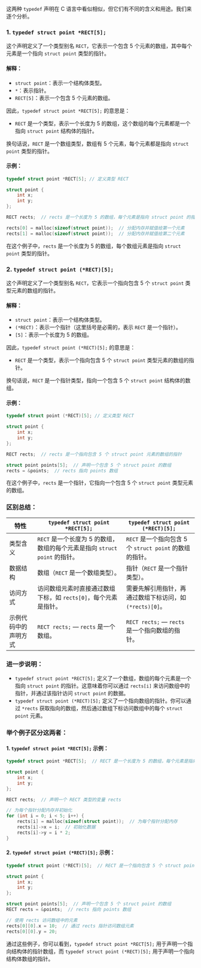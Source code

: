 这两种 `typedef` 声明在 C 语言中看似相似，但它们有不同的含义和用途。我们来逐个分析。

### 1. `typedef struct point *RECT[5];`

这个声明定义了一个类型别名 `RECT`，它表示一个包含 5 个元素的数组，其中每个元素是一个指向 `struct point` 类型的指针。

#### 解释：
- `struct point`：表示一个结构体类型。
- `*`：表示指针。
- `RECT[5]`：表示一个包含 5 个元素的数组。
  
因此，`typedef struct point *RECT[5];` 的意思是：
- `RECT` 是一个类型，表示一个长度为 5 的数组，这个数组的每个元素都是一个指向 `struct point` 结构体的指针。

换句话说，`RECT` 是一个数组类型，数组有 5 个元素，每个元素都是指向 `struct point` 类型的指针。

#### 示例：
```c
typedef struct point *RECT[5]; // 定义类型 RECT

struct point {
    int x;
    int y;
};

RECT rects;  // rects 是一个长度为 5 的数组，每个元素是指向 struct point 的指针

rects[0] = malloc(sizeof(struct point));  // 分配内存并赋值给第一个元素
rects[1] = malloc(sizeof(struct point));  // 分配内存并赋值给第二个元素
```

在这个例子中，`rects` 是一个长度为 5 的数组，每个数组元素是指向 `struct point` 类型的指针。

### 2. `typedef struct point (*RECT)[5];`

这个声明定义了一个类型别名 `RECT`，它表示一个指向包含 5 个 `struct point` 类型元素的数组的指针。

#### 解释：
- `struct point`：表示一个结构体类型。
- `(*RECT)`：表示一个指针（这里括号是必需的，表示 `RECT` 是一个指针）。
- `[5]`：表示一个长度为 5 的数组。

因此，`typedef struct point (*RECT)[5];` 的意思是：
- `RECT` 是一个类型，表示一个指向包含 5 个 `struct point` 类型元素的数组的指针。

换句话说，`RECT` 是一个指针类型，指向一个包含 5 个 `struct point` 结构体的数组。

#### 示例：
```c
typedef struct point (*RECT)[5]; // 定义类型 RECT

struct point {
    int x;
    int y;
};

RECT rects;  // rects 是一个指向包含 5 个 struct point 元素的数组的指针

struct point points[5];  // 声明一个包含 5 个 struct point 的数组
rects = &points;  // rects 指向 points 数组
```

在这个例子中，`rects` 是一个指针，它指向一个包含 5 个 `struct point` 类型元素的数组。

### 区别总结：

| 特性                              | `typedef struct point *RECT[5];`                       | `typedef struct point (*RECT)[5];`                        |
|-----------------------------------|-------------------------------------------------------|---------------------------------------------------------|
| 类型含义                          | `RECT` 是一个长度为 5 的数组，数组的每个元素是指向 `struct point` 的指针。 | `RECT` 是一个指向包含 5 个 `struct point` 的数组的指针。 |
| 数据结构                          | 数组（`RECT` 是一个数组类型）。                      | 指针（`RECT` 是一个指针类型）。                        |
| 访问方式                          | 访问数组元素时直接通过数组下标，如 `rects[0]`，每个元素是指针。 | 需要先解引用指针，再通过数组下标访问，如 `(*rects)[0]`。 |
| 示例代码中的声明方式              | `RECT rects;` — `rects` 是一个数组。                 | `RECT rects;` — `rects` 是一个指向数组的指针。           |

### 进一步说明：
- `typedef struct point *RECT[5];` 定义了一个数组，数组的每个元素是一个指向 `struct point` 的指针。这意味着你可以通过 `rects[i]` 来访问数组中的指针，并通过该指针访问 `struct point` 的数据。
- `typedef struct point (*RECT)[5];` 定义了一个指向数组的指针。你可以通过 `*rects` 获取指向的数组，然后通过数组下标访问数组中的每个 `struct point` 元素。

### 举个例子区分这两者：

#### 1. `typedef struct point *RECT[5];` 示例：
```c
typedef struct point *RECT[5];  // RECT 是一个长度为 5 的数组，每个元素是指向 struct point 的指针

struct point {
    int x;
    int y;
};

RECT rects;  // 声明一个 RECT 类型的变量 rects

// 为每个指针分配内存并初始化
for (int i = 0; i < 5; i++) {
    rects[i] = malloc(sizeof(struct point));  // 为每个指针分配内存
    rects[i]->x = i;  // 初始化数据
    rects[i]->y = i * 2;
}
```

#### 2. `typedef struct point (*RECT)[5];` 示例：
```c
typedef struct point (*RECT)[5];  // RECT 是一个指向包含 5 个 struct point 元素的数组的指针

struct point {
    int x;
    int y;
};

struct point points[5];  // 声明一个包含 5 个 struct point 的数组
RECT rects = &points;  // rects 指向 points 数组

// 使用 rects 访问数组中的元素
rects[0][0].x = 10;  // 通过 rects 指针访问数组元素
rects[0][0].y = 20;
```

通过这些例子，你可以看到，`typedef struct point *RECT[5];` 用于声明一个指向结构体的指针数组，而 `typedef struct point (*RECT)[5];` 用于声明一个指向结构体数组的指针。